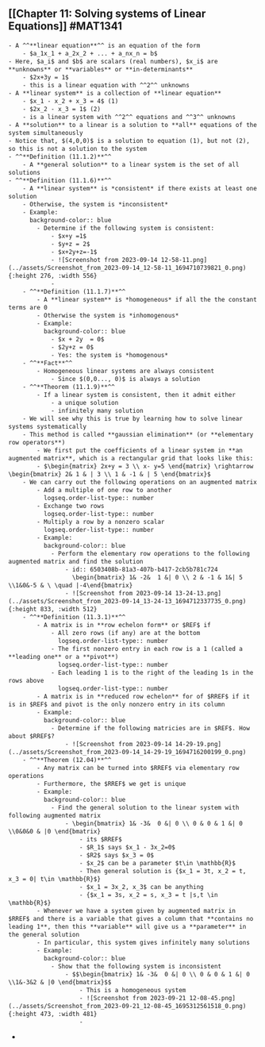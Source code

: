 ## [[Chapter 11: Solving systems of Linear Equations]] #MAT1341
	- A ^^**linear equation**^^ is an equation of the form
		- $a_1x_1 + a_2x_2 + ... + a_nx_n = b$
	- Here, $a_i$ and $b$ are scalars (real numbers), $x_i$ are **unknowns** or **variables** or **in-determinants**
		- $2x+3y = 1$
		- this is a linear equation with ^^2^^ unknowns
	- A **linear system** is a collection of **linear equation**
		- $x_1 - x_2 + x_3 = 4$ (1)
		- $2x_2 - x_3 = 1$ (2)
		- is a linear system with ^^2^^ equations and ^^3^^ unknowns
	- A **solution** to a linear is a solution to **all** equations of the system simultaneously
	- Notice that, $(4,0,0)$ is a solution to equation (1), but not (2), so this is not a solution to the system
	- ^^**Definition (11.1.2)**^^
		- A **general solution** to a linear system is the set of all solutions
	- ^^**Definition (11.1.6)**^^
		- A **linear system** is *consistent* if there exists at least one solution
		- Otherwise, the system is *inconsistent*
		- Example:
		  background-color:: blue
			- Determine if the following system is consistent:
				- $x+y =1$
				- $y+z = 2$
				- $x+2y+z=-1$
				- ![Screenshot from 2023-09-14 12-58-11.png](../assets/Screenshot_from_2023-09-14_12-58-11_1694710739821_0.png){:height 276, :width 556}
				-
		- ^^**Definition (11.1.7)**^^
			- A **linear system** is *homogeneous* if all the the constant terms are 0
			- Otherwise the system is *inhomogenous*
			- Example:
			  background-color:: blue
				- $x + 2y  = 0$
				- $2y+z = 0$
				- Yes: the system is *homogenous*
		- ^^**Fact**^^
			- Homogeneous linear systems are always consistent
				- Since $(0,0..., 0)$ is always a solution
		- ^^**Theorem (11.1.9)**^^
			- If a linear system is consistent, then it admit either
				- a unique solution
				- infinitely many solution
		- We will see why this is true by learning how to solve linear systems systematically
		- This method is called **gaussian elimination** (or **elementary row operators**)
			- We first put the coefficients of a linear system in **an augmented matrix**, which is a rectangular grid that looks like this:
			- $\begin{matrix} 2x+y = 3 \\ x- y=5 \end{matrix} \rightarrow \begin{bmatrix} 2& 1 & | 3 \\ 1 & -1 & | 5 \end{bmatrix}$
		- We can carry out the following operations on an augmented matrix
			- Add a multiple of one row to another
			  logseq.order-list-type:: number
			- Exchange two rows
			  logseq.order-list-type:: number
			- Multiply a row by a nonzero scalar
			  logseq.order-list-type:: number
			- Example:
			  background-color:: blue
				- Perform the elementary row operations to the following augmented matrix and find the solution
					- id:: 6503408b-81a3-407b-b417-2cb5b781c724
					  \begin{bmatrix} 1& -2&  1 &| 0 \\ 2 & -1 & 1&| 5 \\1&0&-5 & \ \quad |-4\end{bmatrix}
					- ![Screenshot from 2023-09-14 13-24-13.png](../assets/Screenshot_from_2023-09-14_13-24-13_1694712337735_0.png){:height 833, :width 512}
		- ^^**Definition (11.3.1)**^^
			- A matrix is in **row echelon form** or $REF$ if
				- All zero rows (if any) are at the bottom
				  logseq.order-list-type:: number
				- The first nonzero entry in each row is a 1 (called a **leading one** or a **pivot**)
				  logseq.order-list-type:: number
				- Each leading 1 is to the right of the leading 1s in the rows above
				  logseq.order-list-type:: number
			- A matrix is in **reduced row echelon** for of $RREF$ if it is in $REF$ and pivot is the only nonzero entry in its column
			- Example:
			  background-color:: blue
				- Determine if the following matricies are in $REF$. How about $RREF$?
					- ![Screenshot from 2023-09-14 14-29-19.png](../assets/Screenshot_from_2023-09-14_14-29-19_1694716200199_0.png)
		- ^^**Theorem (12.04)**^^
			- Any matrix can be turned into $RREF$ via elementary row operations
			- Furthermore, the $RREF$ we get is unique
			- Example:
			  background-color:: blue
				- Find the general solution to the linear system with following augmented matrix
					- \begin{bmatrix} 1& -3&  0 &| 0 \\ 0 & 0 & 1 &| 0 \\0&0&0 & |0 \end{bmatrix}
						- its $RREF$
						- $R_1$ says $x_1 - 3x_2=0$
						- $R2$ says $x_3 = 0$
						- $x_2$ can be a parameter $t\in \mathbb{R}$
						- Then general solution is {$x_1 = 3t, x_2 = t, x_3 = 0| t\in \mathbb{R}$}
						- $x_1 = 3x_2, x_3$ can be anything
						- {$x_1 = 3s, x_2 = s, x_3 = t |s,t \in \mathbb{R}$}
			- Whenever we have a system given by augmented matrix in $RREF$ and there is a variable that gives a column that **contains no leading 1**, then this **variable** will give us a **parameter** in the general solution
			- In particular, this system gives infinitely many solutions
			- Example:
			  background-color:: blue
				- Show that the following system is inconsistent
					- $$\begin{bmatrix} 1& -3&  0 &| 0 \\ 0 & 0 & 1 &| 0 \\1&-3&2 & |0 \end{bmatrix}$$
						- This is a homogeneous system
						- ![Screenshot from 2023-09-21 12-08-45.png](../assets/Screenshot_from_2023-09-21_12-08-45_1695312561518_0.png){:height 473, :width 481}
						-
-